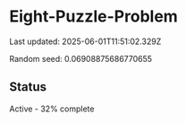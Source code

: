# Eight-Puzzle-Problem

Last updated: 2025-06-01T11:51:02.329Z

Random seed: 0.06908875686770655

## Status

Active - 32% complete